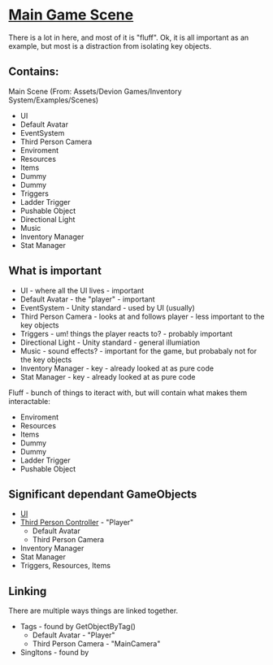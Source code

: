 # [Main Game Scene](MainSceneScreenshot.png)

There is a lot in here, and most of it is "fluff".
Ok, it is all important as an example, 
but most is a distraction from isolating key objects.

## Contains:
Main Scene (From: Assets/Devion Games/Inventory System/Examples/Scenes)
* UI
* Default Avatar
* EventSystem
* Third Person Camera
* Enviroment
* Resources
* Items
* Dummy
* Dummy
* Triggers
* Ladder Trigger
* Pushable Object
* Directional Light
* Music
* Inventory Manager
* Stat Manager

## What is important
* UI - where all the UI lives - important
* Default Avatar - the "player" - important
* EventSystem - Unity standard - used by UI (usually)
* Third Person Camera - looks at and follows player - less important to the key objects
* Triggers - um! things the player reacts to? - probably important
* Directional Light - Unity standard - general illumiation
* Music - sound effects? - important for the game, but probabaly not for the key objects
* Inventory Manager - key - already looked at as pure code
* Stat Manager - key - already looked at as pure code

Fluff - bunch of things to iteract with, but will contain what makes them interactable:
* Enviroment
* Resources
* Items
* Dummy
* Dummy
* Ladder Trigger
* Pushable Object

## Significant dependant GameObjects
* [UI](UIGameobjects.md)
* [Third Person Controller](ThirdPersonControllerGameobjects.md) - "Player"
  * Default Avatar
  * Third Person Camera 
* Inventory Manager
* Stat Manager
* Triggers, Resources, Items

## Linking
There are multiple ways things are linked together.
* Tags -  found by GetObjectByTag()
  * Default Avatar - "Player"
  * Third Person Camera - "MainCamera"
* Singltons - found by 
